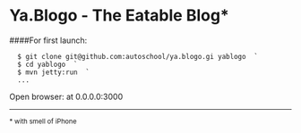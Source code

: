 # Ya.Blogo - The Eatable Blog*

####For first launch:

```
  $ git clone git@github.com:autoschool/ya.blogo.gi yablogo  `
  $ cd yablogo  `
  $ mvn jetty:run  `  
  ...
```

Open browser: at 0.0.0.0:3000
<hr>
<sup>* with smell of iPhone</sup>
